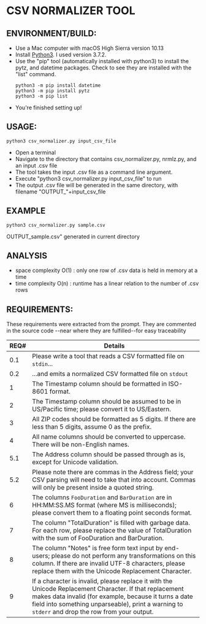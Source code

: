 # CSV NORMALIZER TOOL #

## ENVIRONMENT/BUILD: ##
- Use a Mac computer with macOS High Sierra version 10.13
- Install [Python3](https://www.python.org/downloads/). I used version 3.7.2. 
- Use the "pip" tool (automatically installed with python3) to install the pytz, and datetime packages. Check to see they are installed with the "list" command.
	```
	python3 -m pip install datetime
	python3 -m pip install pytz
	python3 -m pip list
	```
- You're finished setting up!

## USAGE: ##
```
python3 csv_normalizer.py input_csv_file
```
- Open a terminal
- Navigate to the directory that contains csv_normalizer.py, nrmlz.py, and an input .csv file
- The tool takes the input .csv file as a command line argument. 
- Execute "python3 csv_normalizer.py input_csv_file" to run
- The output .csv file will be generated in the same directory, with filename "OUTPUT_"+input_csv_file

## EXAMPLE ##
```
python3 csv_normalizer.py sample.csv
``` 
OUTPUT_sample.csv" generated in current directory

## ANALYSIS ##
- space complexity O(1) : only one row of .csv data is held in memory at a time
- time  complexity O(n) : runtime has a linear relation to the number of .csv rows

## REQUIREMENTS: ##
These requirements were extracted from the prompt. 
They are commented in the source code --near where they are fulfilled--for easy traceability

REQ# | Details
-----|-----------------
0.1  | Please write a tool that reads a CSV formatted file on `stdin`... 
0.2  | ...and emits a normalized CSV formatted file on `stdout`
1    | The Timestamp column should be formatted in ISO-8601 format.
2    | The Timestamp column should be assumed to be in US/Pacific time; please convert it to US/Eastern.
3    | All ZIP codes should be formatted as 5 digits. If there are less than 5 digits, assume 0 as the prefix.
4    | All name columns should be converted to uppercase. There will be non-English names.
5.1  | The Address column should be passed through as is, except for Unicode validation. 
5.2  | Please note there are commas in the Address field; your CSV parsing will need to take that into account. Commas will only be present inside a quoted string.
6    | The columns `FooDuration` and `BarDuration` are in HH:MM:SS.MS format (where MS is milliseconds); please convert them to a floating point seconds format.
7    | The column "TotalDuration" is filled with garbage data. For each row, please replace the value of TotalDuration with the sum of FooDuration and BarDuration.
8    | The column "Notes" is free form text input by end-users; please do not perform any transformations on this column. If there are invalid UTF-8 characters, please replace them with the Unicode Replacement Character.
9    | If a character is invalid, please replace it with the Unicode Replacement Character.  If that replacement makes data invalid (for example, because it turns a date field into something unparseable), print a warning to `stderr` and drop the row from your output.
